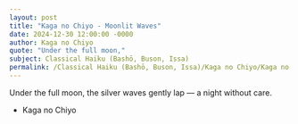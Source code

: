 ```yaml
---
layout: post
title: "Kaga no Chiyo - Moonlit Waves"
date: 2024-12-30 12:00:00 -0000
author: Kaga no Chiyo
quote: "Under the full moon,"
subject: Classical Haiku (Bashō, Buson, Issa)
permalink: /Classical Haiku (Bashō, Buson, Issa)/Kaga no Chiyo/Kaga no Chiyo - Moonlit Waves
---
```


Under the full moon,
the silver waves gently lap —
a night without care.

- Kaga no Chiyo
